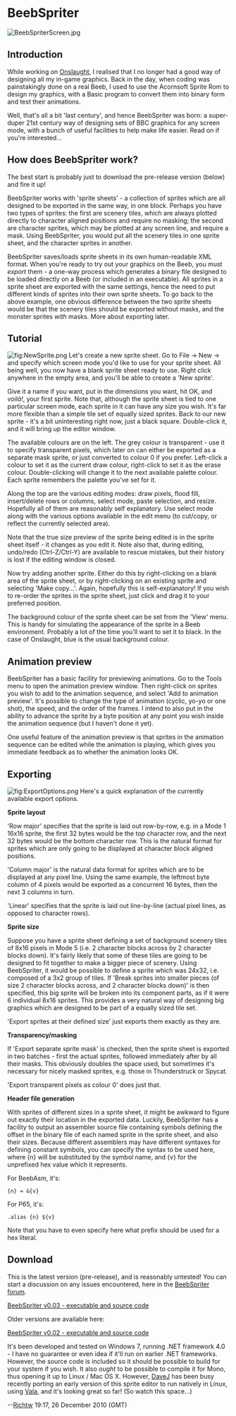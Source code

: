 # BeebSpriter

![](./images/BeebSpriterScreen.jpg "BeebSpriterScreen.jpg")

## Introduction

While working on [Onslaught](OnslaughtDiary "wikilink"), I realised that I no longer had a good way of designing all my in-game graphics. Back in the day, when coding was painstakingly done on a real Beeb, I used to use the Acornsoft Sprite Rom to design my graphics, with a Basic program to convert them into binary form and test their animations.

Well, that's all a bit 'last century', and hence BeebSpriter was born: a super-duper 21st century way of designing sets of BBC graphics for any screen mode, with a bunch of useful facilities to help make life easier. Read on if you're interested...

## How does BeebSpriter work?

The best start is probably just to download the pre-release version (below) and fire it up!

BeebSpriter works with 'sprite sheets' - a collection of sprites which are all designed to be exported in the same way, in one block. Perhaps you have two types of sprites: the first are scenery tiles, which are always plotted directly to character aligned positions and require no masking; the second are character sprites, which may be plotted at any screen line, and require a mask. Using BeebSpriter, you would put all the scenery tiles in one sprite sheet, and the character sprites in another.

BeebSpriter saves/loads sprite sheets in its own human-readable XML format. When you're ready to try out your graphics on the Beeb, you must _export_ them - a one-way process which generates a binary file designed to be loaded directly on a Beeb (or included in an executable). All sprites in a sprite sheet are exported with the same settings, hence the need to put different kinds of sprites into their own sprite sheets. To go back to the above example, one obvious difference between the two sprite sheets would be that the scenery tiles should be exported without masks, and the monster sprites _with_ masks. More about exporting later.

## Tutorial

![](./images/NewSprite.png "fig:NewSprite.png") Let's create a new sprite sheet. Go to File -&gt; New -&gt; and specify which screen mode you'd like to use for your sprite sheet. All being well, you now have a blank sprite sheet ready to use. Right click anywhere in the empty area, and you'll be able to create a 'New sprite'.

Give it a name if you want, put in the dimensions you want, hit OK, and _voilà!_, your first sprite. Note that, although the sprite sheet is tied to one particular screen mode, each sprite in it can have any size you wish. It's far more flexible than a simple tile set of equally sized sprites. Back to our new sprite - it's a bit uninteresting right now, just a black square. Double-click it, and it will bring up the editor window.

The available colours are on the left. The grey colour is transparent - use it to specify transparent pixels, which later on can either be exported as a separate mask sprite, or just converted to colour 0 if you prefer. Left-click a colour to set it as the current draw colour, right-click to set it as the erase colour. Double-clicking will change it to the next available palette colour. Each sprite remembers the palette you've set for it.

Along the top are the various editing modes: draw pixels, flood fill, insert/delete rows or columns, select mode, paste selection, and resize. Hopefully all of them are reasonably self explanatory. Use select mode along with the various options available in the edit menu (to cut/copy, or reflect the currently selected area).

Note that the true size preview of the sprite being edited is in the sprite sheet itself - it changes as you edit it. Note also that, during editing, undo/redo (Ctrl-Z/Ctrl-Y) are available to rescue mistakes, but their history is lost if the editing window is closed.

Now try adding another sprite. Either do this by right-clicking on a blank area of the sprite sheet, or by right-clicking on an existing sprite and selecting 'Make copy...'. Again, hopefully this is self-explanatory! If you wish to re-order the sprites in the sprite sheet, just click and drag it to your preferred position.

The background colour of the sprite sheet can be set from the 'View' menu. This is handy for simulating the appearance of the sprite in a Beeb environment. Probably a lot of the time you'll want to set it to black. In the case of Onslaught, blue is the usual background colour.

## Animation preview

BeebSpriter has a basic facility for previewing animations. Go to the Tools menu to open the animation preview window. Then right-click on sprites you wish to add to the animation sequence, and select 'Add to animation preview'. It's possible to change the type of animation (cyclic, yo-yo or one shot), the speed, and the order of the frames. I intend to also put in the ability to advance the sprite by a byte position at any point you wish inside the animation sequence (but I haven't done it yet).

One useful feature of the animation preview is that sprites in the animation sequence can be edited while the animation is playing, which gives you immediate feedback as to whether the animation looks OK.

## Exporting

![](./images/ExportOptions.png "fig:ExportOptions.png") Here's a quick explanation of the currently available export options.

**Sprite layout**

'Row major' specifies that the sprite is laid out row-by-row, e.g. in a Mode 1 16x16 sprite, the first 32 bytes would be the top character row, and the next 32 bytes would be the bottom character row. This is the natural format for sprites which are only going to be displayed at character block aligned positions.

'Column major' is the natural data format for sprites which are to be displayed at any pixel line. Using the same example, the leftmost byte column of 4 pixels would be exported as a concurrent 16 bytes, then the next 3 columns in turn.

'Linear' specifies that the sprite is laid out line-by-line (actual pixel lines, as opposed to character rows).

**Sprite size**

Suppose you have a sprite sheet defining a set of background scenery tiles of 8x16 pixels in Mode 5 (i.e. 2 character blocks across by 2 character blocks down). It's fairly likely that some of these tiles are going to be designed to fit together to make a bigger piece of scenery. Using BeebSpriter, it would be possible to define a sprite which was 24x32, i.e. composed of a 3x2 group of tiles. If 'Break sprites into smaller pieces (of size 2 character blocks across, and 2 character blocks down)' is then specified, this big sprite will be broken into its component parts, as if it were 6 individual 8x16 sprites. This provides a very natural way of designing big graphics which are designed to be part of a equally sized tile set.

'Export sprites at their defined size' just exports them exactly as they are.

**Transparency/masking**

If 'Export separate sprite mask' is checked, then the sprite sheet is exported in two batches - first the actual sprites, followed immediately after by all their masks. This obviously doubles the space used, but sometimes it's necessary for nicely masked sprites, e.g. those in Thunderstruck or Spycat.

'Export transparent pixels as colour 0' does just that.

**Header file generation**

With sprites of different sizes in a sprite sheet, it might be awkward to figure out exactly their location in the exported data. Luckily, BeebSpriter has a facility to output an assembler source file containing symbols defining the offset in the binary file of each named sprite in the sprite sheet, and also their sizes. Because different assemblers may have different syntaxes for defining constant symbols, you can specify the syntax to be used here, where {n} will be substituted by the symbol name, and {v} for the unprefixed hex value which it represents.

For BeebAsm, it's: <tt>

`{n} = &{v}`

</tt>

For P65, it's: <tt>

`.alias {n} ${v}`

</tt>

Note that you have to even specify here what prefix should be used for a hex literal.

## Download

This is the latest version (pre-release), and is reasonably untested! You can start a discussion on any issues encountered, here in the [BeebSpriter forum](http://www.retrosoftware.co.uk/forum/viewforum.php?f=64).

[BeebSpriter v0.03 - executable and source code](http://www.retrosoftware.co.uk/wiki/images/2/2b/BeebSpriter-0.03.zip)

Older versions are available here:

[BeebSpriter v0.02 - executable and source code](http://www.retrosoftware.co.uk/wiki/images/6/66/BeebSpriter-0.02.zip)

It's been developed and tested on Windows 7, running .NET framework 4.0 - I have no guarantee or even idea if it'll run on earlier .NET frameworks. However, the source code is included so it should be possible to build for your system if you wish. It also _ought_ to be possible to compile it for Mono, thus opening it up to Linux / Mac OS X. However, [DaveJ](http://www.retrosoftware.co.uk/forum/memberlist.php?mode=viewprofile&u=62) has been busy recently porting an early version of this sprite editor to run natively in Linux, using [Vala](http://en.wikipedia.org/wiki/Vala_%28programming_language%29), and it's looking great so far! (So watch this space...)

--[Richtw](User%3ARichtw "wikilink") 19:17, 26 December 2010 (GMT)
